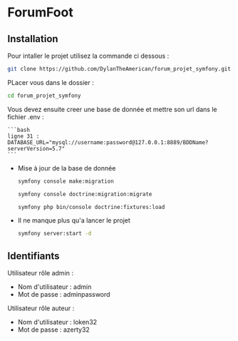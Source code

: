# ForumFoot

## Installation

Pour intaller le projet utilisez la commande ci dessous :
```bash
git clone https://github.com/DylanTheAmerican/forum_projet_symfony.git
```

PLacer vous dans le dossier :
```bash
cd forum_projet_symfony
```

Vous devez ensuite creer une base de donnée et mettre son url dans le fichier .env :

    ```bash
    ligne 31 : DATABASE_URL="mysql://username:password@127.0.0.1:8889/BDDName?serverVersion=5.7"
    ```
- Mise à jour de la base de donnée
    ```bash
    symfony console make:migration
    ```
    ```bash
    symfony console doctrine:migration:migrate
    ```
    ```bash
    symfony php bin/console doctrine:fixtures:load
    ```

- Il ne manque plus qu'a lancer le projet
    ```bash
    symfony server:start -d
    ```
## Identifiants

Utilisateur rôle admin :

- Nom d'utilisateur : admin
- Mot de passe : adminpassword

Utilisateur rôle auteur :

- Nom d'utilisateur : loken32
- Mot de passe : azerty32
